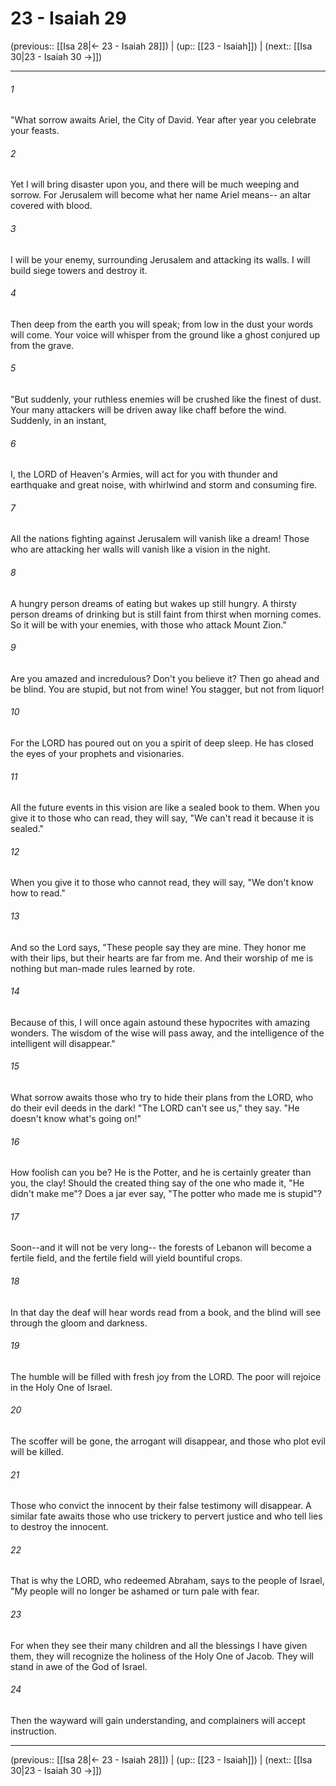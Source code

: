 # 23 - Isaiah 29

(previous:: [[Isa 28|← 23 - Isaiah 28]]) | (up:: [[23 - Isaiah]]) | (next:: [[Isa 30|23 - Isaiah 30 →]])

***


###### 1 
"What sorrow awaits Ariel, the City of David. Year after year you celebrate your feasts. 

###### 2 
Yet I will bring disaster upon you, and there will be much weeping and sorrow. For Jerusalem will become what her name Ariel means-- an altar covered with blood. 

###### 3 
I will be your enemy, surrounding Jerusalem and attacking its walls. I will build siege towers and destroy it. 

###### 4 
Then deep from the earth you will speak; from low in the dust your words will come. Your voice will whisper from the ground like a ghost conjured up from the grave. 

###### 5 
"But suddenly, your ruthless enemies will be crushed like the finest of dust. Your many attackers will be driven away like chaff before the wind. Suddenly, in an instant, 

###### 6 
I, the LORD of Heaven's Armies, will act for you with thunder and earthquake and great noise, with whirlwind and storm and consuming fire. 

###### 7 
All the nations fighting against Jerusalem will vanish like a dream! Those who are attacking her walls will vanish like a vision in the night. 

###### 8 
A hungry person dreams of eating but wakes up still hungry. A thirsty person dreams of drinking but is still faint from thirst when morning comes. So it will be with your enemies, with those who attack Mount Zion." 

###### 9 
Are you amazed and incredulous? Don't you believe it? Then go ahead and be blind. You are stupid, but not from wine! You stagger, but not from liquor! 

###### 10 
For the LORD has poured out on you a spirit of deep sleep. He has closed the eyes of your prophets and visionaries. 

###### 11 
All the future events in this vision are like a sealed book to them. When you give it to those who can read, they will say, "We can't read it because it is sealed." 

###### 12 
When you give it to those who cannot read, they will say, "We don't know how to read." 

###### 13 
And so the Lord says, "These people say they are mine. They honor me with their lips, but their hearts are far from me. And their worship of me is nothing but man-made rules learned by rote. 

###### 14 
Because of this, I will once again astound these hypocrites with amazing wonders. The wisdom of the wise will pass away, and the intelligence of the intelligent will disappear." 

###### 15 
What sorrow awaits those who try to hide their plans from the LORD, who do their evil deeds in the dark! "The LORD can't see us," they say. "He doesn't know what's going on!" 

###### 16 
How foolish can you be? He is the Potter, and he is certainly greater than you, the clay! Should the created thing say of the one who made it, "He didn't make me"? Does a jar ever say, "The potter who made me is stupid"? 

###### 17 
Soon--and it will not be very long-- the forests of Lebanon will become a fertile field, and the fertile field will yield bountiful crops. 

###### 18 
In that day the deaf will hear words read from a book, and the blind will see through the gloom and darkness. 

###### 19 
The humble will be filled with fresh joy from the LORD. The poor will rejoice in the Holy One of Israel. 

###### 20 
The scoffer will be gone, the arrogant will disappear, and those who plot evil will be killed. 

###### 21 
Those who convict the innocent by their false testimony will disappear. A similar fate awaits those who use trickery to pervert justice and who tell lies to destroy the innocent. 

###### 22 
That is why the LORD, who redeemed Abraham, says to the people of Israel, "My people will no longer be ashamed or turn pale with fear. 

###### 23 
For when they see their many children and all the blessings I have given them, they will recognize the holiness of the Holy One of Jacob. They will stand in awe of the God of Israel. 

###### 24 
Then the wayward will gain understanding, and complainers will accept instruction.

***

(previous:: [[Isa 28|← 23 - Isaiah 28]]) | (up:: [[23 - Isaiah]]) | (next:: [[Isa 30|23 - Isaiah 30 →]])
